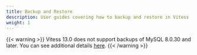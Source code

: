 ```yaml
---
title: Backup and Restore 
description: User guides covering how to backup and restore in Vitess
weight: 1
---
```


{{< warning >}}
Vitess 13.0 does not support backups of MySQL 8.0.30 and later. You can see additional details [here](https://github.com/vitessio/vitess/pull/10847).
{{< /warning >}}

